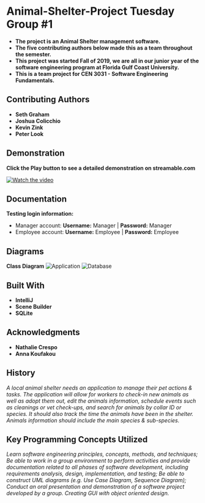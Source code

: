 
# Animal-Shelter-Project Tuesday Group #1
- **The project is an Animal Shelter management software.**
- **The five contributing authors below made this as a team throughout the semester.**
- **This project was started Fall of 2019, we are all in our junior year of the software engineering program at Florida Gulf Coast University.**
- **This is a team project for CEN 3031 - Software Engineering Fundamentals.**

## Contributing Authors
-  **Seth Graham**
-  **Joshua Colicchio**
-  **Kevin Zink**
-  **Peter Look**

## Demonstration
**Click the Play button to see a detailed demonstration on streamable.com**

 [![Watch the video](https://encrypted-tbn0.gstatic.com/images?q=tbn:ANd9GcRTq9wwyt_EieJcUmnlYa1xMo6iAepwvC6gTS-1ZHza8SiqUAP_&s)](https://streamable.com/w0v04)

## Documentation
**Testing login information:**
- Manager account: **Username:** Manager | **Password:** Manager
- Employee account: **Username:** Employee | **Password:** Employee

## Diagrams
**Class Diagram**
 ![Application](https://user-images.githubusercontent.com/54293097/70108407-3eaff800-1617-11ea-953b-d1d7e3233c68.jpg)
 ![Database](https://user-images.githubusercontent.com/54293097/70108457-58513f80-1617-11ea-9b26-cc6eabd1b758.png)

## Built With
-  **IntelliJ**
-  **Scene Builder**
-  **SQLite**

## Acknowledgments
-  **Nathalie Crespo**
-  **Anna Koufakou**

## History
*A local animal shelter needs an application to manage their pet actions & tasks. The application will allow for workers to check-in new animals as well as adopt them out, edit the animals information, schedule events such as cleanings or vet check-ups, and search for animals by collar ID or species. It should also track the time the animals have been in the shelter. Animals information should include the main species & sub-species.*

## Key Programming Concepts Utilized
*Learn software engineering principles, concepts, methods, and techniques;
 Be able to work in a group environment to perform activities and provide documentation related to
all phases of software development, including requirements analysis, design, implementation, and testing;
Be able to construct UML diagrams (e.g. Use Case Diagram, Sequence Diagram);
Conduct an oral presentation and demonstration of a software project developed by a group.
Creating GUI with object oriented design.*
